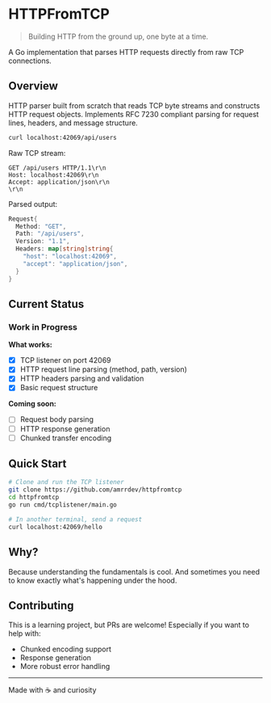 # HTTPFromTCP

> Building HTTP from the ground up, one byte at a time.

A Go implementation that parses HTTP requests directly from raw TCP connections.

## Overview

HTTP parser built from scratch that reads TCP byte streams and constructs HTTP request objects. Implements RFC 7230 compliant parsing for request lines, headers, and message structure.

```bash
curl localhost:42069/api/users
```

Raw TCP stream:

```http
GET /api/users HTTP/1.1\r\n
Host: localhost:42069\r\n
Accept: application/json\r\n
\r\n
```

Parsed output:

```go
Request{
  Method: "GET",
  Path: "/api/users",
  Version: "1.1",
  Headers: map[string]string{
    "host": "localhost:42069",
    "accept": "application/json",
  }
}
```

## Current Status

### Work in Progress

**What works:**

- [x] TCP listener on port 42069
- [x] HTTP request line parsing (method, path, version)
- [x] HTTP headers parsing and validation
- [x] Basic request structure

**Coming soon:**

- [ ] Request body parsing
- [ ] HTTP response generation
- [ ] Chunked transfer encoding

## Quick Start

```bash
# Clone and run the TCP listener
git clone https://github.com/amrrdev/httpfromtcp
cd httpfromtcp
go run cmd/tcplistener/main.go

# In another terminal, send a request
curl localhost:42069/hello
```

## Why?

Because understanding the fundamentals is cool. And sometimes you need to know exactly what's happening under the hood.

## Contributing

This is a learning project, but PRs are welcome! Especially if you want to help with:

- Chunked encoding support
- Response generation
- More robust error handling

---

Made with ☕ and curiosity
